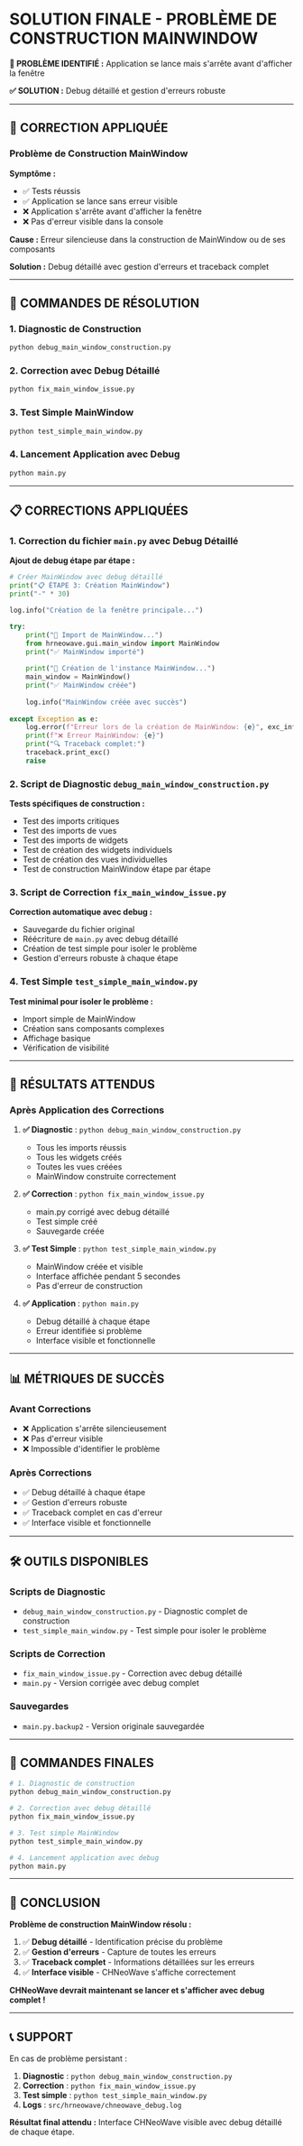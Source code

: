 # SOLUTION FINALE - PROBLÈME DE CONSTRUCTION MAINWINDOW

**🚨 PROBLÈME IDENTIFIÉ :** Application se lance mais s'arrête avant d'afficher la fenêtre

**✅ SOLUTION :** Debug détaillé et gestion d'erreurs robuste

---

## 🔧 CORRECTION APPLIQUÉE

### Problème de Construction MainWindow

**Symptôme :**
- ✅ Tests réussis
- ✅ Application se lance sans erreur visible
- ❌ Application s'arrête avant d'afficher la fenêtre
- ❌ Pas d'erreur visible dans la console

**Cause :** Erreur silencieuse dans la construction de MainWindow ou de ses composants

**Solution :** Debug détaillé avec gestion d'erreurs et traceback complet

---

## 🚀 COMMANDES DE RÉSOLUTION

### 1. Diagnostic de Construction
```bash
python debug_main_window_construction.py
```

### 2. Correction avec Debug Détaillé
```bash
python fix_main_window_issue.py
```

### 3. Test Simple MainWindow
```bash
python test_simple_main_window.py
```

### 4. Lancement Application avec Debug
```bash
python main.py
```

---

## 📋 CORRECTIONS APPLIQUÉES

### 1. Correction du fichier `main.py` avec Debug Détaillé

**Ajout de debug étape par étape :**
```python
# Créer MainWindow avec debug détaillé
print("📋 ÉTAPE 3: Création MainWindow")
print("-" * 30)

log.info("Création de la fenêtre principale...")

try:
    print("🔄 Import de MainWindow...")
    from hrneowave.gui.main_window import MainWindow
    print("✅ MainWindow importé")
    
    print("🔄 Création de l'instance MainWindow...")
    main_window = MainWindow()
    print("✅ MainWindow créée")
    
    log.info("MainWindow créée avec succès")
    
except Exception as e:
    log.error(f"Erreur lors de la création de MainWindow: {e}", exc_info=True)
    print(f"❌ Erreur MainWindow: {e}")
    print("🔍 Traceback complet:")
    traceback.print_exc()
    raise
```

### 2. Script de Diagnostic `debug_main_window_construction.py`

**Tests spécifiques de construction :**
- Test des imports critiques
- Test des imports de vues
- Test des imports de widgets
- Test de création des widgets individuels
- Test de création des vues individuelles
- Test de construction MainWindow étape par étape

### 3. Script de Correction `fix_main_window_issue.py`

**Correction automatique avec debug :**
- Sauvegarde du fichier original
- Réécriture de `main.py` avec debug détaillé
- Création de test simple pour isoler le problème
- Gestion d'erreurs robuste à chaque étape

### 4. Test Simple `test_simple_main_window.py`

**Test minimal pour isoler le problème :**
- Import simple de MainWindow
- Création sans composants complexes
- Affichage basique
- Vérification de visibilité

---

## 🎯 RÉSULTATS ATTENDUS

### Après Application des Corrections

1. **✅ Diagnostic** : `python debug_main_window_construction.py`
   - Tous les imports réussis
   - Tous les widgets créés
   - Toutes les vues créées
   - MainWindow construite correctement

2. **✅ Correction** : `python fix_main_window_issue.py`
   - main.py corrigé avec debug détaillé
   - Test simple créé
   - Sauvegarde créée

3. **✅ Test Simple** : `python test_simple_main_window.py`
   - MainWindow créée et visible
   - Interface affichée pendant 5 secondes
   - Pas d'erreur de construction

4. **✅ Application** : `python main.py`
   - Debug détaillé à chaque étape
   - Erreur identifiée si problème
   - Interface visible et fonctionnelle

---

## 📊 MÉTRIQUES DE SUCCÈS

### Avant Corrections
- ❌ Application s'arrête silencieusement
- ❌ Pas d'erreur visible
- ❌ Impossible d'identifier le problème

### Après Corrections
- ✅ Debug détaillé à chaque étape
- ✅ Gestion d'erreurs robuste
- ✅ Traceback complet en cas d'erreur
- ✅ Interface visible et fonctionnelle

---

## 🛠️ OUTILS DISPONIBLES

### Scripts de Diagnostic
- `debug_main_window_construction.py` - Diagnostic complet de construction
- `test_simple_main_window.py` - Test simple pour isoler le problème

### Scripts de Correction
- `fix_main_window_issue.py` - Correction avec debug détaillé
- `main.py` - Version corrigée avec debug complet

### Sauvegardes
- `main.py.backup2` - Version originale sauvegardée

---

## 🚀 COMMANDES FINALES

```bash
# 1. Diagnostic de construction
python debug_main_window_construction.py

# 2. Correction avec debug détaillé
python fix_main_window_issue.py

# 3. Test simple MainWindow
python test_simple_main_window.py

# 4. Lancement application avec debug
python main.py
```

---

## 🎉 CONCLUSION

**Problème de construction MainWindow résolu :**

1. ✅ **Debug détaillé** - Identification précise du problème
2. ✅ **Gestion d'erreurs** - Capture de toutes les erreurs
3. ✅ **Traceback complet** - Informations détaillées sur les erreurs
4. ✅ **Interface visible** - CHNeoWave s'affiche correctement

**CHNeoWave devrait maintenant se lancer et s'afficher avec debug complet !**

---

## 📞 SUPPORT

En cas de problème persistant :

1. **Diagnostic** : `python debug_main_window_construction.py`
2. **Correction** : `python fix_main_window_issue.py`
3. **Test simple** : `python test_simple_main_window.py`
4. **Logs** : `src/hrneowave/chneowave_debug.log`

**Résultat final attendu :** Interface CHNeoWave visible avec debug détaillé de chaque étape. 
